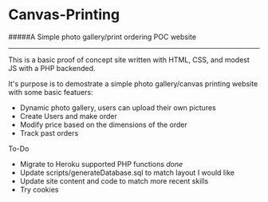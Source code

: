 Canvas-Printing
===

#####A Simple photo gallery/print ordering POC website

***

This is a basic proof of concept site written with HTML, CSS, and modest JS with a PHP backended.   

It's purpose is to demostrate a simple photo gallery/canvas printing website with some basic featuers:

- Dynamic photo gallery, users can upload their own pictures
- Create Users and make order
- Modify price based on the dimensions of the order
- Track past orders


To-Do

- Migrate to Heroku supported PHP functions *done*
- Update scripts/generateDatabase.sql to match layout I would like
- Update site content and code to match more recent skills
- Try cookies
